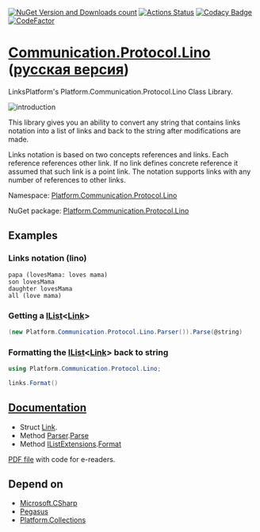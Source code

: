 ﻿[![NuGet Version and Downloads count](https://buildstats.info/nuget/Platform.Communication.Protocol.Lino)](https://www.nuget.org/packages/Platform.Communication.Protocol.Lino)
[![Actions Status](https://github.com/linksplatform/Communication.Protocol.Lino/workflows/CD/badge.svg)](https://github.com/linksplatform/Communication.Protocol.Lino/actions?workflow=CD)
[![Codacy Badge](https://api.codacy.com/project/badge/Grade/4e7eb0a883e9439280c1097381d46b50)](https://app.codacy.com/gh/linksplatform/Communication.Protocol.Lino?utm_source=github.com&utm_medium=referral&utm_content=linksplatform/Communication.Protocol.Lino&utm_campaign=Badge_Grade_Settings)
[![CodeFactor](https://www.codefactor.io/repository/github/linksplatform/Communication.Protocol.Lino/badge)](https://www.codefactor.io/repository/github/linksplatform/Communication.Protocol.Lino)

# [Communication.Protocol.Lino](https://github.com/linksplatform/Communication.Protocol.Lino) ([русская версия](README.ru.md))
LinksPlatform's Platform.Communication.Protocol.Lino Class Library.

![introduction](https://github.com/linksplatform/Documentation/raw/master/doc/Examples/json_xml_lino_comparison/b%26w.png "json, xml and lino comparison")

This library gives you an ability to convert any string that contains links notation into a list of links and back to the string after modifications are made.

Links notation is based on two concepts references and links. Each reference references other link. If no link defines concrete reference it assumed that such link is a point link. The notation supports links with any number of references to other links.

Namespace: [Platform.Communication.Protocol.Lino](https://linksplatform.github.io/Communication.Protocol.Lino/csharp/api/Platform.Communication.Protocol.Lino.html)

NuGet package: [Platform.Communication.Protocol.Lino](https://www.nuget.org/packages/Platform.Communication.Protocol.Lino)

## Examples
### Links notation (lino)
```
papa (lovesMama: loves mama)
son lovesMama
daughter lovesMama
all (love mama)
```
### Getting a [IList](https://docs.microsoft.com/en-us/dotnet/api/system.collections.generic.ilist-1)\<[Link](https://linksplatform.github.io/Communication.Protocol.Lino/csharp/api/Platform.Communication.Protocol.Lino.Link.html)\>
```C#
(new Platform.Communication.Protocol.Lino.Parser()).Parse(@string)
```
### Formatting the [IList](https://docs.microsoft.com/en-us/dotnet/api/system.collections.generic.ilist-1)\<[Link](https://linksplatform.github.io/Communication.Protocol.Lino/csharp/api/Platform.Communication.Protocol.Lino.Link.html)\> back to string
```C#
using Platform.Communication.Protocol.Lino;
```
```C#
links.Format()
```

## [Documentation](https://linksplatform.github.io/Communication.Protocol.Lino)
*   Struct [Link](https://linksplatform.github.io/Communication.Protocol.Lino/csharp/api/Platform.Communication.Protocol.Lino.Link.html).
*   Method [Parser](https://linksplatform.github.io/Communication.Protocol.Lino/csharp/api/Platform.Communication.Protocol.Lino.Parser.html).[Parse](https://linksplatform.github.io/Communication.Protocol.Lino/csharp/api/Platform.Communication.Protocol.Lino.Parser.html#Platform_Communication_Protocol_Lino_Parser_Parse_System_String_System_String_)
*   Method [IListExtensions](https://linksplatform.github.io/Communication.Protocol.Lino/csharp/api/Platform.Communication.Protocol.Lino.IListExtensions.html).[Format](https://linksplatform.github.io/Communication.Protocol.Lino/csharp/api/Platform.Communication.Protocol.Lino.IListExtensions.html#Platform_Communication_Protocol_Lino_IListExtensions_Format_System_Collections_Generic_IList_Platform_Communication_Protocol_Lino_Link__)

[PDF file](https://linksplatform.github.io/Communication.Protocol.Lino/csharp/Platform.Communication.Protocol.Lino.pdf) with code for e-readers.

## Depend on
*   [Microsoft.CSharp](https://www.nuget.org/packages/Microsoft.CSharp)
*   [Pegasus](https://github.com/otac0n/Pegasus)
*   [Platform.Collections](https://github.com/linksplatform/Collections)
